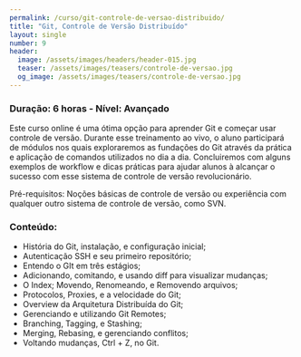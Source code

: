 ```yaml
---
permalink: /curso/git-controle-de-versao-distribuido/
title: "Git, Controle de Versão Distribuído"
layout: single
number: 9
header:
  image: /assets/images/headers/header-015.jpg
  teaser: /assets/images/teasers/controle-de-versao.jpg
  og_image: /assets/images/teasers/controle-de-versao.jpg
---
```


### Duração: 6 horas - Nível: Avançado

Este curso online é uma ótima opção para aprender Git e começar usar controle de versão. Durante esse treinamento ao vivo, o aluno participará de módulos nos quais exploraremos as fundações do Git através da prática e aplicação de comandos utilizados no dia a dia. Concluiremos com alguns exemplos de workflow e dicas práticas para ajudar alunos à alcançar o sucesso com esse sistema de controle de versão revolucionário.

Pré-requisitos: Noções básicas de controle de versão ou experiência com qualquer outro sistema de controle de versão, como SVN.

### Conteúdo:

- História do Git, instalação, e configuração inicial;
- Autenticação SSH e seu primeiro repositório;
- Entendo o GIt em três estágios;
- Adicionando, comitando, e usando diff para visualizar mudanças;
- O Index; Movendo, Renomeando, e Removendo arquivos;
- Protocolos, Proxies, e a velocidade do Git;
- Overview da Arquitetura Distribuída do Git;
- Gerenciando e utilizando Git Remotes;
- Branching, Tagging, e Stashing;
- Merging, Rebasing, e gerenciando conflitos;
- Voltando mudanças, Ctrl + Z, no Git.